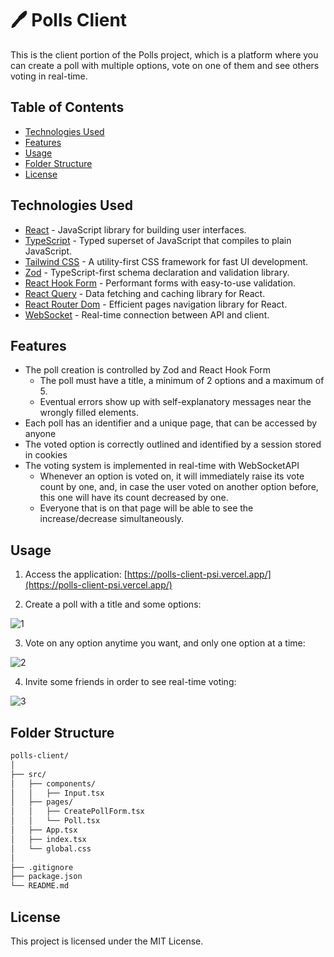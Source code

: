 # 🖊️ Polls Client

This is the client portion of the Polls project, which is a platform where you can create a poll with multiple options, vote on one of them and see others voting in real-time.

## Table of Contents

- [Technologies Used](#technologies-used)
- [Features](#features)
- [Usage](#usage)
- [Folder Structure](#folder-structure)
- [License](#license)

## Technologies Used

- [React](https://reactjs.org/) - JavaScript library for building user interfaces.
- [TypeScript](https://www.typescriptlang.org/) - Typed superset of JavaScript that compiles to plain JavaScript.
- [Tailwind CSS](https://tailwindcss.com/) - A utility-first CSS framework for fast UI development.
- [Zod](https://github.com/colinhacks/zod) - TypeScript-first schema declaration and validation library.
- [React Hook Form](https://react-hook-form.com/) - Performant forms with easy-to-use validation.
- [React Query](https://react-query.tanstack.com/) - Data fetching and caching library for React.
- [React Router Dom](https://reactrouter.com/) - Efficient pages navigation library for React.
- [WebSocket](https://developer.mozilla.org/en-US/docs/Web/API/WebSocket) - Real-time connection between API and client.

## Features

- The poll creation is controlled by Zod and React Hook Form
  - The poll must have a title, a minimum of 2 options and a maximum of 5.
  - Eventual errors show up with self-explanatory messages near the wrongly filled elements.
- Each poll has an identifier and a unique page, that can be accessed by anyone
- The voted option is correctly outlined and identified by a session stored in cookies
- The voting system is implemented in real-time with WebSocketAPI
  - Whenever an option is voted on, it will immediately raise its vote count by one, and, in case the user voted on another option before, this one will have its count decreased by one.
  - Everyone that is on that page will be able to see the increase/decrease simultaneously.

## Usage

1. Access the application: [https://polls-client-psi.vercel.app/](https://polls-client-psi.vercel.app/)

2. Create a poll with a title and some options:

![1](https://github.com/felipecalgaro/polls-client/assets/102491212/896df9eb-12be-4b62-b20c-d42fa6b67b65)

3. Vote on any option anytime you want, and only one option at a time:

![2](https://github.com/felipecalgaro/polls-client/assets/102491212/8d823002-ebca-4c08-bf18-913f7e8e2a01)

4. Invite some friends in order to see real-time voting:

![3](https://github.com/felipecalgaro/polls-client/assets/102491212/1663d91c-4c24-45de-a383-1dfa6589ffb6)

## Folder Structure

```bash
polls-client/
│
├── src/
│   ├── components/
│   │   ├── Input.tsx
│   ├── pages/
│   │   ├── CreatePollForm.tsx
│   │   └── Poll.tsx
│   ├── App.tsx
│   ├── index.tsx
│   └── global.css
│
├── .gitignore
├── package.json
└── README.md
```

## License

This project is licensed under the MIT License.
